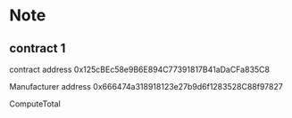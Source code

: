 # Note

## contract 1

contract address 0x125cBEc58e9B6E894C77391817B41aDaCFa835C8

Manufacturer address 0x666474a318918123e27b9d6f1283528C88f97827



ComputeTotal 